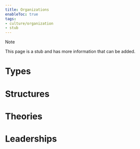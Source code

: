 ```yaml
---
title: Organizations
enableToc: true
tags:
- culture/organization
- stub
---
```


> [!note]
> This page is a stub and has more information that can be added.


# Types

# Structures

# Theories

# Leaderships
